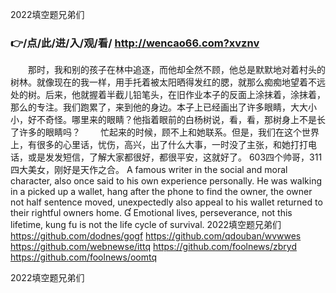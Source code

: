 
2022填空题兄弟们




### 👉/点/此/进/入/观/看/ http://wencao66.com?xvznv




　　那时，我和别的孩子在林中追逐，而他却全然不顾，他总是默默地对着村头的树林。就像现在的我一样，用手托着被太阳晒得发红的腮，就那么痴痴地望着不远处的树。后来，他就握着半截儿铅笔头，在旧作业本子的反面上涂抹着，涂抹着，那么的专注。我们跑累了，来到他的身边。本子上已经画出了许多眼睛，大大小小，好不奇怪。哪里来的眼睛？他指着眼前的白杨树说，看，看，那树身上不是长了许多的眼睛吗？
　　忙起来的时候，顾不上和她联系。但是，我们在这个世界上，有很多的心里话，忧伤，高兴，出了什么大事，一时没了主张，和她打打电话，或是发发短信，了解大家都很好，都很平安，这就好了。
603四个帅哥，311四大美女，刚好是天作之合。
A famous writer in the social and moral character, also once said to his own experience personally.
He was walking in a picked up a wallet, hang after the phone to find the owner, the owner not half sentence moved, unexpectedly also appeal to his wallet returned to their rightful owners home.

Emotional lives, perseverance, not this lifetime, kung fu is not the life cycle of survival.
2022填空题兄弟们 https://github.com/dodnes/gogf
https://github.com/qdouban/wvwwes
https://github.com/webnewse/ittq
https://github.com/foolnews/zbryd
https://github.com/foolnews/oomtq





2022填空题兄弟们
